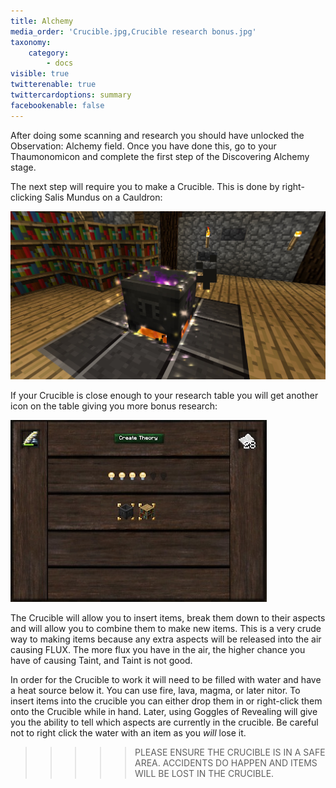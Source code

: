 ```yaml
---
title: Alchemy
media_order: 'Crucible.jpg,Crucible research bonus.jpg'
taxonomy:
    category:
        - docs
visible: true
twitterenable: true
twittercardoptions: summary
facebookenable: false
---
```


After doing some scanning and research you should have unlocked the Observation: Alchemy field. Once you have done this, go to your Thaumonomicon and complete the first step of the Discovering Alchemy stage.

The next step will require you to make a Crucible. This is done by right-clicking Salis Mundus on a Cauldron:

![](Crucible.jpg)

If your Crucible is close enough to your research table you will get another icon on the table giving you more bonus research:

![](Crucible%20research%20bonus.jpg)

The Crucible will allow you to insert items, break them down to their aspects and will allow you to combine them to make new items. This is a very crude way to making items because any extra aspects will be released into the air causing FLUX. The more flux you have in the air, the higher chance you have of causing Taint, and Taint is not good.

In order for the Crucible to work it will need to be filled with water and have a heat source below it. You can use fire, lava, magma, or later nitor.  To insert items into the crucible you can either drop them in or right-click them onto the Crucible while in hand. Later, using Goggles of Revealing will give you the ability to tell which aspects are currently in the crucible. Be careful not to right click the water with an item as you _will_ lose it.

>>>>>PLEASE ENSURE THE CRUCIBLE IS IN A SAFE AREA. ACCIDENTS DO HAPPEN AND ITEMS WILL BE LOST IN THE CRUCIBLE.
